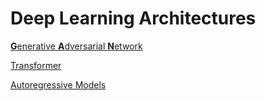 # Deep Learning Architectures

[**G**enerative **A**dversarial **N**etwork](https://github.com/MohsenEbrahimi86/ml-notes/blob/main/concepts/architectures/GAN.md)

[Transformer](https://github.com/MohsenEbrahimi86/ml-notes/blob/main/concepts/architectures/transformer.md)

[Autoregressive Models](https://github.com/MohsenEbrahimi86/ml-notes/blob/main/concepts/architectures/autoregressive.md)

